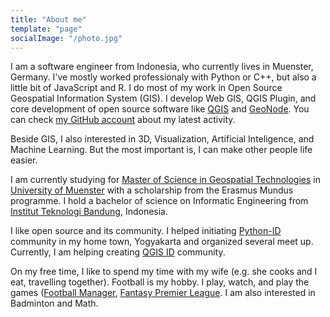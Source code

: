 ```yaml
---
title: "About me"
template: "page"
socialImage: "/photo.jpg"
---
```


I am a software engineer from Indonesia, who currently lives in Muenster, Germany. I've mostly worked professionaly with Python or C++, but also a little bit of JavaScript and R. I do most of my work in Open Source Geospatial Information System (GIS). I develop Web GIS, QGIS Plugin, and core development of open source software like [QGIS](https://qgis.org/en/site/) and [GeoNode](http://geonode.org/). You can check [my GitHub account](https://github.com/ismailsunni) about my latest activity.

Beside GIS, I also interested in 3D, Visualization, Artificial Inteligence, and Machine Learning. But the most important is, I can make other people life easier.

I am currently studying for [Master of Science in Geospatial Technologies](http://mastergeotech.info/) in [University of Muenster](https://www.uni-muenster.de/Geoinformatics/) with a scholarship from the Erasmus Mundus programme. I hold a bachelor of science on Informatic Engineering from [Institut Teknologi Bandung](http://itb.ac.id/), Indonesia.

I like open source and its community. I helped initiating [Python-ID](http://python.or.id/) community in my home town, Yogyakarta and organized several meet up. Currently, I am helping creating [QGIS ID](https://qgis-id.github.io/) community.

On my free time, I like to spend my time with my wife (e.g. she cooks and I eat, travelling together). Football is my hobby. I play, watch, and play the games ([Football Manager](https://www.footballmanager.com/), [Fantasy Premier League](https://fantasy.premierleague.com/). I am also interested in Badminton and Math.
